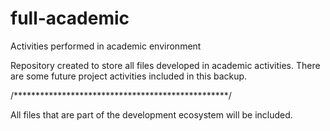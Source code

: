 # full-academic
 Activities performed in academic environment


Repository created to store all files developed in academic activities.
There are some future project activities included in this backup.
 
 /*************************************************/
 
 All files that are part of the development ecosystem will be included.
